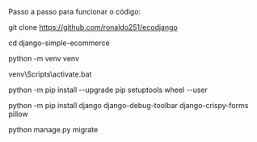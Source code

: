 Passo a passo para funcionar o código:

git clone https://github.com/ronaldo251/ecodjango 

cd django-simple-ecommerce    

python -m venv venv

venv\Scripts\activate.bat 

python -m pip install --upgrade pip setuptools wheel --user

python -m pip install django django-debug-toolbar django-crispy-forms pillow

python manage.py migrate

